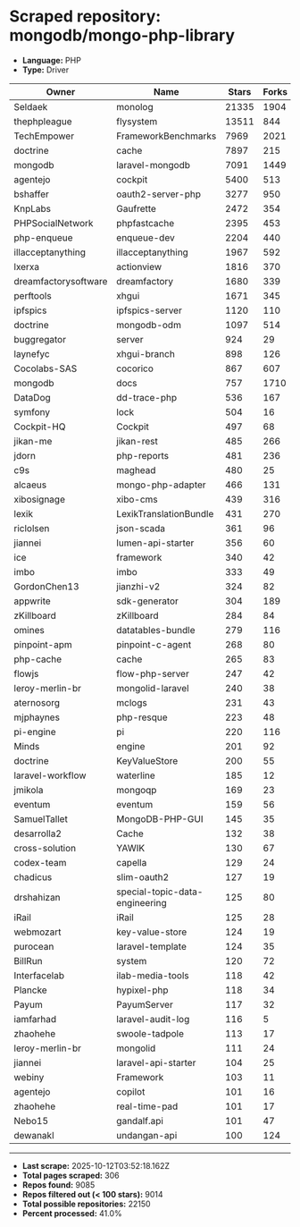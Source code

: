 # Scraped repository: mongodb/mongo-php-library
* **Language:** PHP
* **Type:** Driver

| Owner | Name | Stars | Forks | URL |
|---|---|---|---|---|
| Seldaek | monolog | 21335 | 1904 | [link](https://github.com/Seldaek/monolog) |
| thephpleague | flysystem | 13511 | 844 | [link](https://github.com/thephpleague/flysystem) |
| TechEmpower | FrameworkBenchmarks | 7969 | 2021 | [link](https://github.com/TechEmpower/FrameworkBenchmarks) |
| doctrine | cache | 7897 | 215 | [link](https://github.com/doctrine/cache) |
| mongodb | laravel-mongodb | 7091 | 1449 | [link](https://github.com/mongodb/laravel-mongodb) |
| agentejo | cockpit | 5400 | 513 | [link](https://github.com/agentejo/cockpit) |
| bshaffer | oauth2-server-php | 3277 | 950 | [link](https://github.com/bshaffer/oauth2-server-php) |
| KnpLabs | Gaufrette | 2472 | 354 | [link](https://github.com/KnpLabs/Gaufrette) |
| PHPSocialNetwork | phpfastcache | 2395 | 453 | [link](https://github.com/PHPSocialNetwork/phpfastcache) |
| php-enqueue | enqueue-dev | 2204 | 440 | [link](https://github.com/php-enqueue/enqueue-dev) |
| illacceptanything | illacceptanything | 1967 | 592 | [link](https://github.com/illacceptanything/illacceptanything) |
| lxerxa | actionview | 1816 | 370 | [link](https://github.com/lxerxa/actionview) |
| dreamfactorysoftware | dreamfactory | 1680 | 339 | [link](https://github.com/dreamfactorysoftware/dreamfactory) |
| perftools | xhgui | 1671 | 345 | [link](https://github.com/perftools/xhgui) |
| ipfspics | ipfspics-server | 1120 | 110 | [link](https://github.com/ipfspics/ipfspics-server) |
| doctrine | mongodb-odm | 1097 | 514 | [link](https://github.com/doctrine/mongodb-odm) |
| buggregator | server | 924 | 29 | [link](https://github.com/buggregator/server) |
| laynefyc | xhgui-branch | 898 | 126 | [link](https://github.com/laynefyc/xhgui-branch) |
| Cocolabs-SAS | cocorico | 867 | 607 | [link](https://github.com/Cocolabs-SAS/cocorico) |
| mongodb | docs | 757 | 1710 | [link](https://github.com/mongodb/docs) |
| DataDog | dd-trace-php | 536 | 167 | [link](https://github.com/DataDog/dd-trace-php) |
| symfony | lock | 504 | 16 | [link](https://github.com/symfony/lock) |
| Cockpit-HQ | Cockpit | 497 | 68 | [link](https://github.com/Cockpit-HQ/Cockpit) |
| jikan-me | jikan-rest | 485 | 266 | [link](https://github.com/jikan-me/jikan-rest) |
| jdorn | php-reports | 481 | 236 | [link](https://github.com/jdorn/php-reports) |
| c9s | maghead | 480 | 25 | [link](https://github.com/c9s/maghead) |
| alcaeus | mongo-php-adapter | 466 | 131 | [link](https://github.com/alcaeus/mongo-php-adapter) |
| xibosignage | xibo-cms | 439 | 316 | [link](https://github.com/xibosignage/xibo-cms) |
| lexik | LexikTranslationBundle | 431 | 270 | [link](https://github.com/lexik/LexikTranslationBundle) |
| riclolsen | json-scada | 361 | 96 | [link](https://github.com/riclolsen/json-scada) |
| jiannei | lumen-api-starter | 356 | 60 | [link](https://github.com/jiannei/lumen-api-starter) |
| ice | framework | 340 | 42 | [link](https://github.com/ice/framework) |
| imbo | imbo | 333 | 49 | [link](https://github.com/imbo/imbo) |
| GordonChen13 | jianzhi-v2 | 324 | 82 | [link](https://github.com/GordonChen13/jianzhi-v2) |
| appwrite | sdk-generator | 304 | 189 | [link](https://github.com/appwrite/sdk-generator) |
| zKillboard | zKillboard | 284 | 84 | [link](https://github.com/zKillboard/zKillboard) |
| omines | datatables-bundle | 279 | 116 | [link](https://github.com/omines/datatables-bundle) |
| pinpoint-apm | pinpoint-c-agent | 268 | 80 | [link](https://github.com/pinpoint-apm/pinpoint-c-agent) |
| php-cache | cache | 265 | 83 | [link](https://github.com/php-cache/cache) |
| flowjs | flow-php-server | 247 | 42 | [link](https://github.com/flowjs/flow-php-server) |
| leroy-merlin-br | mongolid-laravel | 240 | 38 | [link](https://github.com/leroy-merlin-br/mongolid-laravel) |
| aternosorg | mclogs | 231 | 43 | [link](https://github.com/aternosorg/mclogs) |
| mjphaynes | php-resque | 223 | 48 | [link](https://github.com/mjphaynes/php-resque) |
| pi-engine | pi | 220 | 116 | [link](https://github.com/pi-engine/pi) |
| Minds | engine | 201 | 92 | [link](https://github.com/Minds/engine) |
| doctrine | KeyValueStore | 200 | 55 | [link](https://github.com/doctrine/KeyValueStore) |
| laravel-workflow | waterline | 185 | 12 | [link](https://github.com/laravel-workflow/waterline) |
| jmikola | mongoqp | 169 | 23 | [link](https://github.com/jmikola/mongoqp) |
| eventum | eventum | 159 | 56 | [link](https://github.com/eventum/eventum) |
| SamuelTallet | MongoDB-PHP-GUI | 145 | 35 | [link](https://github.com/SamuelTallet/MongoDB-PHP-GUI) |
| desarrolla2 | Cache | 132 | 38 | [link](https://github.com/desarrolla2/Cache) |
| cross-solution | YAWIK | 130 | 67 | [link](https://github.com/cross-solution/YAWIK) |
| codex-team | capella | 129 | 24 | [link](https://github.com/codex-team/capella) |
| chadicus | slim-oauth2 | 127 | 19 | [link](https://github.com/chadicus/slim-oauth2) |
| drshahizan | special-topic-data-engineering | 125 | 80 | [link](https://github.com/drshahizan/special-topic-data-engineering) |
| iRail | iRail | 125 | 28 | [link](https://github.com/iRail/iRail) |
| webmozart | key-value-store | 124 | 19 | [link](https://github.com/webmozart/key-value-store) |
| purocean | laravel-template | 124 | 35 | [link](https://github.com/purocean/laravel-template) |
| BillRun | system | 120 | 72 | [link](https://github.com/BillRun/system) |
| Interfacelab | ilab-media-tools | 118 | 42 | [link](https://github.com/Interfacelab/ilab-media-tools) |
| Plancke | hypixel-php | 118 | 34 | [link](https://github.com/Plancke/hypixel-php) |
| Payum | PayumServer | 117 | 32 | [link](https://github.com/Payum/PayumServer) |
| iamfarhad | laravel-audit-log | 116 | 5 | [link](https://github.com/iamfarhad/laravel-audit-log) |
| zhaohehe | swoole-tadpole | 113 | 17 | [link](https://github.com/zhaohehe/swoole-tadpole) |
| leroy-merlin-br | mongolid | 111 | 24 | [link](https://github.com/leroy-merlin-br/mongolid) |
| jiannei | laravel-api-starter | 104 | 25 | [link](https://github.com/jiannei/laravel-api-starter) |
| webiny | Framework | 103 | 11 | [link](https://github.com/webiny/Framework) |
| agentejo | copilot | 101 | 16 | [link](https://github.com/agentejo/copilot) |
| zhaohehe | real-time-pad | 101 | 17 | [link](https://github.com/zhaohehe/real-time-pad) |
| Nebo15 | gandalf.api | 101 | 47 | [link](https://github.com/Nebo15/gandalf.api) |
| dewanakl | undangan-api | 100 | 124 | [link](https://github.com/dewanakl/undangan-api) |

---
* **Last scrape:** 2025-10-12T03:52:18.162Z
* **Total pages scraped:** 306
* **Repos found:** 9085
* **Repos filtered out (< 100 stars):** 9014
* **Total possible repositories:** 22150
* **Percent processed:** 41.0%
